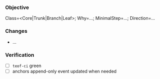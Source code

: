 ### Objective
Class=<Core|Trunk|Branch|Leaf>; Why=…; MinimalStep=…; Direction=…

### Changes
- …

### Verification
- [ ] `teof-ci` green
- [ ] anchors append-only event updated when needed

